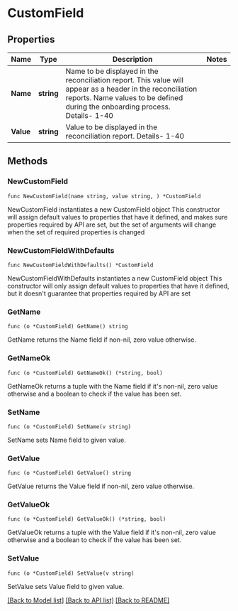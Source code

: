 # CustomField

## Properties

Name | Type | Description | Notes
------------ | ------------- | ------------- | -------------
**Name** | **string** | Name to be displayed in the reconciliation report. This value will appear as a header in the reconciliation reports. Name values to be defined during the onboarding process. Details- 1-40 | 
**Value** | **string** | Value to be displayed in the reconciliation report. Details- 1-40 | 

## Methods

### NewCustomField

`func NewCustomField(name string, value string, ) *CustomField`

NewCustomField instantiates a new CustomField object
This constructor will assign default values to properties that have it defined,
and makes sure properties required by API are set, but the set of arguments
will change when the set of required properties is changed

### NewCustomFieldWithDefaults

`func NewCustomFieldWithDefaults() *CustomField`

NewCustomFieldWithDefaults instantiates a new CustomField object
This constructor will only assign default values to properties that have it defined,
but it doesn't guarantee that properties required by API are set

### GetName

`func (o *CustomField) GetName() string`

GetName returns the Name field if non-nil, zero value otherwise.

### GetNameOk

`func (o *CustomField) GetNameOk() (*string, bool)`

GetNameOk returns a tuple with the Name field if it's non-nil, zero value otherwise
and a boolean to check if the value has been set.

### SetName

`func (o *CustomField) SetName(v string)`

SetName sets Name field to given value.


### GetValue

`func (o *CustomField) GetValue() string`

GetValue returns the Value field if non-nil, zero value otherwise.

### GetValueOk

`func (o *CustomField) GetValueOk() (*string, bool)`

GetValueOk returns a tuple with the Value field if it's non-nil, zero value otherwise
and a boolean to check if the value has been set.

### SetValue

`func (o *CustomField) SetValue(v string)`

SetValue sets Value field to given value.



[[Back to Model list]](../README.md#documentation-for-models) [[Back to API list]](../README.md#documentation-for-api-endpoints) [[Back to README]](../README.md)


